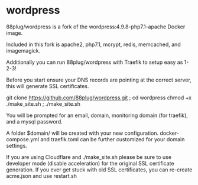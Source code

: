 # wordpress

88plug/wordpress is a fork of the wordpress:4.9.8-php7.1-apache Docker image.

Included in this fork is apache2, php7.1, mcrypt, redis, memcached, and imagemagick.

Additionally you can run 88plug/wordpress with Traefik to setup easy as 1-2-3!

Before you start ensure your DNS records are pointing at the correct server, this will generate SSL certificates.

git clone https://github.com/88plug/wordpress.git ; cd wordpress
chmod +x ./make_site.sh ; ./make_site.sh

You will be prompted for an email, domain, monitoring domain (for traefik), and a mysql password.

A folder $domain/ will be created with your new configuration.
docker-compose.yml and traefik.toml can be further customized for your domain settings.

If you are using Cloudflare and ./make_site.sh please be sure to use developer mode (disable acceleration) for the original SSL certificate generation.  If you ever get stuck with old SSL certificates, you can re-create acme.json and use restart.sh